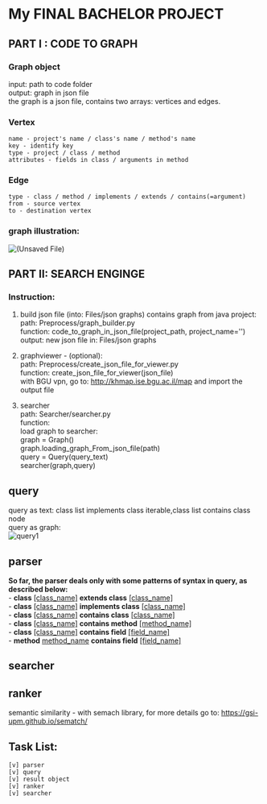 # My FINAL BACHELOR PROJECT

## PART I : CODE TO GRAPH

### Graph object
input: path to code folder\
output: graph in json file\
the graph is a json file, contains two arrays: vertices and edges.


### Vertex
	name - project's name / class's name / method's name
	key - identify key
	type - project / class / method
	attributes - fields in class / arguments in method
### Edge
	type - class / method / implements / extends / contains(=argument)
	from - source vertex
	to - destination vertex
### graph illustration:
![(Unsaved File)](https://user-images.githubusercontent.com/62445178/147954326-a32f7106-72d2-466e-a859-b1c6d663f3b7.png)

## PART II: SEARCH ENGINGE
### Instruction:
1. build json file (into: Files/json graphs) contains graph from java project:\
path: Preprocess/graph_builder.py\
function: code_to_graph_in_json_file(project_path, project_name='')\
output: new json file in: Files/json graphs

2. graphviewer - (optional):\
path: Preprocess/create_json_file_for_viewer.py\
function: create_json_file_for_viewer(json_file)\
with BGU vpn, go to: http://khmap.ise.bgu.ac.il/map and import the output file

3. searcher\
path: Searcher/searcher.py\
function:\
load graph to searcher:\
graph = Graph()\
graph.loading_graph_From_json_file(path)\
query = Query(query_text)\
searcher(graph,query)


## query
query as text: class list implements class iterable,class list contains class node\
query as graph:\
![query1](https://user-images.githubusercontent.com/62445178/148056668-61379d48-9b40-4419-ae4a-f3c919d67483.png)


## parser
**So far, the parser deals only with some patterns of syntax in query, as described below:**\
	- **class** <ins>[class_name]</ins> **extends class** <ins>[class_name]</ins>\
	- **class** <ins>[class_name]</ins> **implements class** <ins>[class_name]</ins>\
	- **class** <ins>[class_name]</ins> **contains class** <ins>[class_name]</ins>\
	- **class** <ins>[class_name]</ins> **contains method** <ins>[method_name]</ins>\
	- **class** <ins>[class_name]</ins> **contains field** <ins>[field_name]</ins>\
	- **method** <ins>method_name</ins> **contains field** <ins>[field_name]</ins>


## searcher

## ranker
semantic similarity - with semach library, for more details go to: https://gsi-upm.github.io/sematch/
	
	
## Task List:
	[v] parser
	[v] query
	[v] result object
	[v] ranker
	[v] searcher


